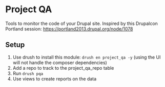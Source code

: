 # Project QA

Tools to monitor the code of your Drupal site. Inspired by this Drupalcon Portland session: https://portland2013.drupal.org/node/1078

## Setup

1. Use drush to install this module: `drush en project_qa -y` (using the UI will not handle the composer dependencies)
2. Add a repo to track to the project_qa_repo table
3. Run `drush pqa`
4. Use views to create reports on the data
